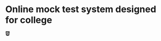 # Online mock test system designed for college
<!-- html5 icon by Free Icons (https://free-icons.github.io/free-icons/) -->
<svg xmlns="http://www.w3.org/2000/svg" height="1em" fill="currentColor" viewBox="0 0 512 512">
  <path
    d="M 36.57142857142857 0 L 76.57142857142857 452.57142857142856 L 36.57142857142857 0 L 76.57142857142857 452.57142857142856 L 256 512 L 256 512 L 435.42857142857144 452.57142857142856 L 435.42857142857144 452.57142857142856 L 475.42857142857144 0 L 475.42857142857144 0 L 36.57142857142857 0 L 36.57142857142857 0 Z M 388.57142857142856 146.28571428571428 L 178.28571428571428 146.28571428571428 L 388.57142857142856 146.28571428571428 L 178.28571428571428 146.28571428571428 L 184 202.28571428571428 L 184 202.28571428571428 L 384 202.28571428571428 L 384 202.28571428571428 L 369.14285714285717 372.57142857142856 L 369.14285714285717 372.57142857142856 L 257.14285714285717 403.42857142857144 L 257.14285714285717 403.42857142857144 L 257.14285714285717 403.42857142857144 L 257.14285714285717 403.42857142857144 L 256 403.42857142857144 L 256 403.42857142857144 L 142.85714285714286 372.57142857142856 L 142.85714285714286 372.57142857142856 L 136 285.7142857142857 L 136 285.7142857142857 L 190.85714285714286 285.7142857142857 L 190.85714285714286 285.7142857142857 L 194.28571428571428 329.14285714285717 L 194.28571428571428 329.14285714285717 L 256 346.2857142857143 L 256 346.2857142857143 L 316.57142857142856 329.14285714285717 L 316.57142857142856 329.14285714285717 L 323.42857142857144 258.2857142857143 L 323.42857142857144 258.2857142857143 L 132.57142857142858 258.2857142857143 L 132.57142857142858 258.2857142857143 L 118.85714285714286 91.42857142857143 L 118.85714285714286 91.42857142857143 L 394.2857142857143 91.42857142857143 L 394.2857142857143 91.42857142857143 L 388.57142857142856 146.28571428571428 L 388.57142857142856 146.28571428571428 Z"
  />
</svg>
